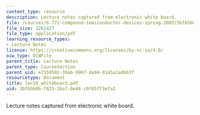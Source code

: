 ```yaml
---
content_type: resource
description: Lecture notes captured from electronic white board.
file: /courses/6-772-compound-semiconductor-devices-spring-2003/3bfb5b8bf8231ba70e44c0f85ff3efa2_lec18_whiteboard.pdf
file_size: 1261427
file_type: application/pdf
learning_resource_types:
- Lecture Notes
license: https://creativecommons.org/licenses/by-nc-sa/4.0/
ocw_type: OCWFile
parent_title: Lecture Notes
parent_type: CourseSection
parent_uid: e7559502-39ab-9967-4a94-0145a1adb63f
resourcetype: Document
title: lec18_whiteboard.pdf
uid: 3bfb5b8b-f823-1ba7-0e44-c0f85ff3efa2
---
```

Lecture notes captured from electronic white board.